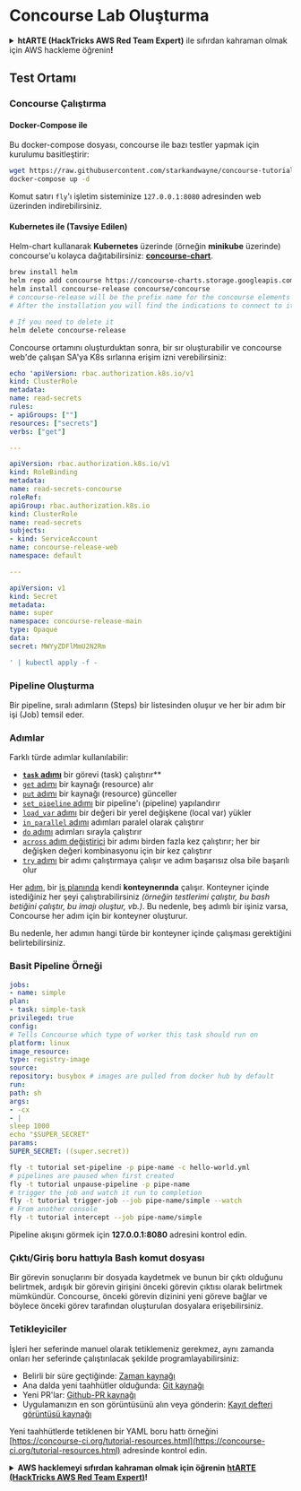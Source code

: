 # Concourse Lab Oluşturma

<details>

<summary><strong>htARTE (HackTricks AWS Red Team Expert)</strong> ile sıfırdan kahraman olmak için AWS hackleme öğrenin<strong>!</strong></summary>

HackTricks'i desteklemenin diğer yolları:

* **Şirketinizi HackTricks'te reklamını görmek** veya **HackTricks'i PDF olarak indirmek** için [**ABONELİK PLANLARINI**](https://github.com/sponsors/carlospolop) kontrol edin!
* [**Resmi PEASS & HackTricks ürünlerini**](https://peass.creator-spring.com) edinin
* [**The PEASS Ailesi'ni**](https://opensea.io/collection/the-peass-family) keşfedin, özel [**NFT'lerimiz**](https://opensea.io/collection/the-peass-family) koleksiyonumuz
* 💬 [**Discord grubuna**](https://discord.gg/hRep4RUj7f) veya [**telegram grubuna**](https://t.me/peass) **katılın** veya **Twitter** 🐦 [**@hacktricks_live**](https://twitter.com/hacktricks_live)**'ı takip edin**.
* **Hacking hilelerinizi** [**HackTricks**](https://github.com/carlospolop/hacktricks) ve [**HackTricks Cloud**](https://github.com/carlospolop/hacktricks-cloud) github reposuna **PR göndererek paylaşın**.

</details>

## Test Ortamı

### Concourse Çalıştırma

#### Docker-Compose ile

Bu docker-compose dosyası, concourse ile bazı testler yapmak için kurulumu basitleştirir:
```bash
wget https://raw.githubusercontent.com/starkandwayne/concourse-tutorial/master/docker-compose.yml
docker-compose up -d
```
Komut satırı `fly`'ı işletim sisteminize `127.0.0.1:8080` adresinden web üzerinden indirebilirsiniz.

#### Kubernetes ile (Tavsiye Edilen)

Helm-chart kullanarak **Kubernetes** üzerinde (örneğin **minikube** üzerinde) concourse'u kolayca dağıtabilirsiniz: [**concourse-chart**](https://github.com/concourse/concourse-chart).
```bash
brew install helm
helm repo add concourse https://concourse-charts.storage.googleapis.com/
helm install concourse-release concourse/concourse
# concourse-release will be the prefix name for the concourse elements in k8s
# After the installation you will find the indications to connect to it in the console

# If you need to delete it
helm delete concourse-release
```
Concourse ortamını oluşturduktan sonra, bir sır oluşturabilir ve concourse web'de çalışan SA'ya K8s sırlarına erişim izni verebilirsiniz:
```yaml
echo 'apiVersion: rbac.authorization.k8s.io/v1
kind: ClusterRole
metadata:
name: read-secrets
rules:
- apiGroups: [""]
resources: ["secrets"]
verbs: ["get"]

---

apiVersion: rbac.authorization.k8s.io/v1
kind: RoleBinding
metadata:
name: read-secrets-concourse
roleRef:
apiGroup: rbac.authorization.k8s.io
kind: ClusterRole
name: read-secrets
subjects:
- kind: ServiceAccount
name: concourse-release-web
namespace: default

---

apiVersion: v1
kind: Secret
metadata:
name: super
namespace: concourse-release-main
type: Opaque
data:
secret: MWYyZDFlMmU2N2Rm

' | kubectl apply -f -
```
### Pipeline Oluşturma

Bir pipeline, sıralı adımların (Steps) bir listesinden oluşur ve her bir adım bir işi (Job) temsil eder.

### Adımlar

Farklı türde adımlar kullanılabilir:

* **[**`task` adımı**](https://concourse-ci.org/task-step.html)** bir görevi (task) çalıştırır**
* [`get` adımı](https://concourse-ci.org/get-step.html) bir kaynağı (resource) alır
* [`put` adımı](https://concourse-ci.org/put-step.html) bir kaynağı (resource) günceller
* [`set_pipeline` adımı](https://concourse-ci.org/set-pipeline-step.html) bir pipeline'ı (pipeline) yapılandırır
* [`load_var` adımı](https://concourse-ci.org/load-var-step.html) bir değeri bir yerel değişkene (local var) yükler
* [`in_parallel` adımı](https://concourse-ci.org/in-parallel-step.html) adımları paralel olarak çalıştırır
* [`do` adımı](https://concourse-ci.org/do-step.html) adımları sırayla çalıştırır
* [`across` adım değiştirici](https://concourse-ci.org/across-step.html#schema.across) bir adımı birden fazla kez çalıştırır; her bir değişken değeri kombinasyonu için bir kez çalıştırır
* [`try` adımı](https://concourse-ci.org/try-step.html) bir adımı çalıştırmaya çalışır ve adım başarısız olsa bile başarılı olur

Her [adım](https://concourse-ci.org/steps.html), bir [iş planında](https://concourse-ci.org/jobs.html#schema.job.plan) kendi **konteynerında** çalışır. Konteyner içinde istediğiniz her şeyi çalıştırabilirsiniz _(örneğin testlerimi çalıştır, bu bash betiğini çalıştır, bu imajı oluştur, vb.)_. Bu nedenle, beş adımlı bir işiniz varsa, Concourse her adım için bir konteyner oluşturur.

Bu nedenle, her adımın hangi türde bir konteyner içinde çalışması gerektiğini belirtebilirsiniz.

### Basit Pipeline Örneği
```yaml
jobs:
- name: simple
plan:
- task: simple-task
privileged: true
config:
# Tells Concourse which type of worker this task should run on
platform: linux
image_resource:
type: registry-image
source:
repository: busybox # images are pulled from docker hub by default
run:
path: sh
args:
- -cx
- |
sleep 1000
echo "$SUPER_SECRET"
params:
SUPER_SECRET: ((super.secret))
```

```bash
fly -t tutorial set-pipeline -p pipe-name -c hello-world.yml
# pipelines are paused when first created
fly -t tutorial unpause-pipeline -p pipe-name
# trigger the job and watch it run to completion
fly -t tutorial trigger-job --job pipe-name/simple --watch
# From another console
fly -t tutorial intercept --job pipe-name/simple
```
Pipeline akışını görmek için **127.0.0.1:8080** adresini kontrol edin.

### Çıktı/Giriş boru hattıyla Bash komut dosyası

Bir görevin sonuçlarını bir dosyada kaydetmek ve bunun bir çıktı olduğunu belirtmek, ardışık bir görevin girişini önceki görevin çıktısı olarak belirtmek mümkündür. Concourse, önceki görevin dizinini yeni göreve bağlar ve böylece önceki görev tarafından oluşturulan dosyalara erişebilirsiniz.

### Tetikleyiciler

İşleri her seferinde manuel olarak tetiklemeniz gerekmez, aynı zamanda onları her seferinde çalıştırılacak şekilde programlayabilirsiniz:

* Belirli bir süre geçtiğinde: [Zaman kaynağı](https://github.com/concourse/time-resource/)
* Ana dalda yeni taahhütler olduğunda: [Git kaynağı](https://github.com/concourse/git-resource)
* Yeni PR'lar: [Github-PR kaynağı](https://github.com/telia-oss/github-pr-resource)
* Uygulamanızın en son görüntüsünü alın veya gönderin: [Kayıt defteri görüntüsü kaynağı](https://github.com/concourse/registry-image-resource/)

Yeni taahhütlerde tetiklenen bir YAML boru hattı örneğini [https://concourse-ci.org/tutorial-resources.html](https://concourse-ci.org/tutorial-resources.html) adresinde kontrol edin.

<details>

<summary><strong>AWS hacklemeyi sıfırdan kahraman olmak için öğrenin</strong> <a href="https://training.hacktricks.xyz/courses/arte"><strong>htARTE (HackTricks AWS Red Team Expert)</strong></a><strong>!</strong></summary>

HackTricks'i desteklemenin diğer yolları:

* Şirketinizi HackTricks'te **tanıtmak** veya HackTricks'i **PDF olarak indirmek** için [**ABONELİK PLANLARINI**](https://github.com/sponsors/carlospolop) kontrol edin!
* [**Resmi PEASS & HackTricks ürünlerini**](https://peass.creator-spring.com) edinin
* [**The PEASS Family**](https://opensea.io/collection/the-peass-family) koleksiyonumuzu keşfedin, özel [**NFT'lerimizi**](https://opensea.io/collection/the-peass-family) görün
* 💬 [**Discord grubuna**](https://discord.gg/hRep4RUj7f) veya [**telegram grubuna**](https://t.me/peass) **katılın** veya bizi **Twitter** 🐦 [**@hacktricks_live**](https://twitter.com/hacktricks_live)**'da takip edin**.
* **Hacking hilelerinizi** [**HackTricks**](https://github.com/carlospolop/hacktricks) ve [**HackTricks Cloud**](https://github.com/carlospolop/hacktricks-cloud) github depolarına **PR göndererek paylaşın**.

</details>
